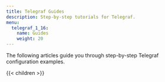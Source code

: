 ```yaml
---
title: Telegraf Guides
description: Step-by-step tutorials for Telegraf.
menu:
  telegraf_1_16:
    name: Guides
    weight: 20
---
```


The following articles guide you through step-by-step Telegraf configuration examples.

{{< children >}}
